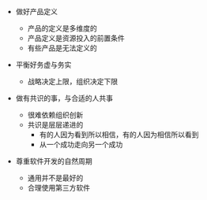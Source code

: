 - 做好产品定义

  - 产品的定义是多维度的
  - 产品定义是资源投入的前置条件
  - 有些产品是无法定义的

- 平衡好务虚与务实

  - 战略决定上限，组织决定下限

- 做有共识的事，与合适的人共事

  - 很难依赖组织创新
  - 共识是层层递进的
    - 有的人因为看到所以相信，有的人因为相信所以看到
    - 从一个成功走向另一个成功

- 尊重软件开发的自然周期
  - 通用并不是最好的
  - 合理使用第三方软件
